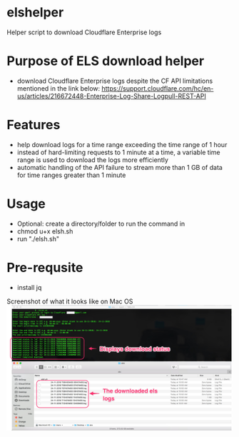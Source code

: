 # elshelper
Helper script to download Cloudflare Enterprise logs

# Purpose of ELS download helper
- download Cloudflare Enterprise logs despite the CF API limitations mentioned in the link below:
https://support.cloudflare.com/hc/en-us/articles/216672448-Enterprise-Log-Share-Logpull-REST-API


# Features
- help download logs for a time range exceeding the time range of 1 hour
- instead of hard-limiting requests to 1 minute at a time, a variable time range is used to download the logs more efficiently
- automatic handling of the API failure to stream more than 1 GB of data for time ranges greater than 1 minute


# Usage
- Optional: create a directory/folder to run the command in
- chmod u+x elsh.sh
- run "./elsh.sh"


# Pre-requsite
- install jq


Screenshot of what it looks like on Mac OS
![screenshot](https://raw.githubusercontent.com/marknismo/elshelper/master/screenshot.jpg)
